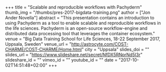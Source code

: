 +++
title = "Scalable and reproducible workflows with Pachyderm"
thumb_img = "/thumbs/pres-2017-bigdata-training.png"
author = ["Jon Ander Novella"]
abstract = "This presentation contains an introduction to using Pachyderm as a tool to enable scalable and reproducible workflows in the life sciences. Pachyderm is an open-source workflow-engine and distributed data processing tool that leverages the container ecosystem."
venue = "Big Data Training School for Life Sciences, 18-22 September 2017, Uppsala, Sweden"
venue_url = "http://astrocyte.com/COST-CHARME/COST-CHARME/Home.html"
city = "Uppsala"
slides_doi = ""
slides_url = "https://www.slideshare.net/secret/NfDX5RNprNd5I3r"
slideshare_id = ""
vimeo_id = ""
youtube_id = ""
date = "2017-10-02T14:51:48+02:00"
+++
